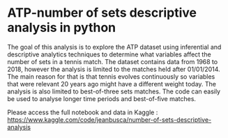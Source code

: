 # ATP-number of sets descriptive analysis in python

The goal of this analysis is to explore the ATP dataset using inferential and descriptive analytics techniques to determine what variables affect the number of sets in a tennis match. The dataset contains data from 1968 to 2018, however the analysis is limited to the matches held after 01/01/2014. The main reason for that is that tennis evolves continuously so variables that were relevant 20 years ago might have a different weight today. The analysis is also limited to best-of-three sets matches. The code can easily be used to analyse longer time periods and best-of-five matches.

Please access the full notebook and data in Kaggle : https://www.kaggle.com/code/jeanbusca/number-of-sets-descriptive-analysis
